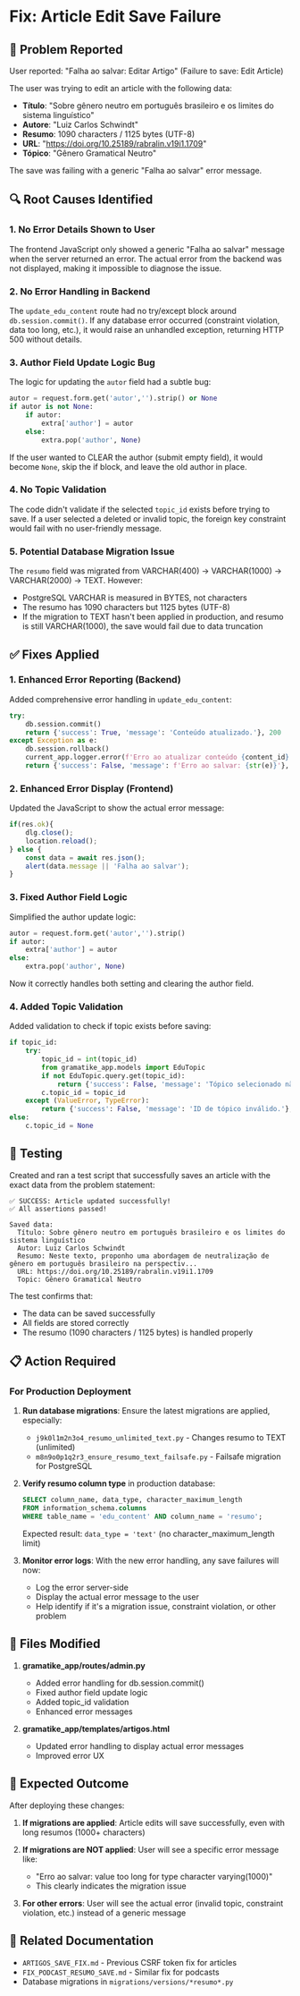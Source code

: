 # Fix: Article Edit Save Failure

## 🐛 Problem Reported

User reported: "Falha ao salvar: Editar Artigo" (Failure to save: Edit Article)

The user was trying to edit an article with the following data:
- **Título**: "Sobre gênero neutro em português brasileiro e os limites do sistema linguístico"
- **Autore**: "Luiz Carlos Schwindt"  
- **Resumo**: 1090 characters / 1125 bytes (UTF-8)
- **URL**: "https://doi.org/10.25189/rabralin.v19i1.1709"
- **Tópico**: "Gênero Gramatical Neutro"

The save was failing with a generic "Falha ao salvar" error message.

## 🔍 Root Causes Identified

### 1. No Error Details Shown to User
The frontend JavaScript only showed a generic "Falha ao salvar" message when the server returned an error. The actual error from the backend was not displayed, making it impossible to diagnose the issue.

### 2. No Error Handling in Backend
The `update_edu_content` route had no try/except block around `db.session.commit()`. If any database error occurred (constraint violation, data too long, etc.), it would raise an unhandled exception, returning HTTP 500 without details.

### 3. Author Field Update Logic Bug
The logic for updating the `autor` field had a subtle bug:
```python
autor = request.form.get('autor','').strip() or None
if autor is not None:
    if autor:
        extra['author'] = autor
    else:
        extra.pop('author', None)
```

If the user wanted to CLEAR the author (submit empty field), it would become `None`, skip the if block, and leave the old author in place.

### 4. No Topic Validation
The code didn't validate if the selected `topic_id` exists before trying to save. If a user selected a deleted or invalid topic, the foreign key constraint would fail with no user-friendly message.

### 5. Potential Database Migration Issue
The `resumo` field was migrated from VARCHAR(400) → VARCHAR(1000) → VARCHAR(2000) → TEXT. However:
- PostgreSQL VARCHAR is measured in BYTES, not characters
- The resumo has 1090 characters but 1125 bytes (UTF-8)
- If the migration to TEXT hasn't been applied in production, and resumo is still VARCHAR(1000), the save would fail due to data truncation

## ✅ Fixes Applied

### 1. Enhanced Error Reporting (Backend)
Added comprehensive error handling in `update_edu_content`:
```python
try:
    db.session.commit()
    return {'success': True, 'message': 'Conteúdo atualizado.'}, 200
except Exception as e:
    db.session.rollback()
    current_app.logger.error(f'Erro ao atualizar conteúdo {content_id}: {str(e)}')
    return {'success': False, 'message': f'Erro ao salvar: {str(e)}'}, 500
```

### 2. Enhanced Error Display (Frontend)
Updated the JavaScript to show the actual error message:
```javascript
if(res.ok){ 
    dlg.close(); 
    location.reload(); 
} else { 
    const data = await res.json();
    alert(data.message || 'Falha ao salvar'); 
}
```

### 3. Fixed Author Field Logic
Simplified the author update logic:
```python
autor = request.form.get('autor','').strip()
if autor:
    extra['author'] = autor
else:
    extra.pop('author', None)
```
Now it correctly handles both setting and clearing the author field.

### 4. Added Topic Validation
Added validation to check if topic exists before saving:
```python
if topic_id:
    try:
        topic_id = int(topic_id)
        from gramatike_app.models import EduTopic
        if not EduTopic.query.get(topic_id):
            return {'success': False, 'message': 'Tópico selecionado não existe.'}, 400
        c.topic_id = topic_id
    except (ValueError, TypeError):
        return {'success': False, 'message': 'ID de tópico inválido.'}, 400
else:
    c.topic_id = None
```

## 🧪 Testing

Created and ran a test script that successfully saves an article with the exact data from the problem statement:

```
✅ SUCCESS: Article updated successfully!
✅ All assertions passed!

Saved data:
  Título: Sobre gênero neutro em português brasileiro e os limites do sistema linguístico
  Autor: Luiz Carlos Schwindt
  Resumo: Neste texto, proponho uma abordagem de neutralização de gênero em português brasileiro na perspectiv...
  URL: https://doi.org/10.25189/rabralin.v19i1.1709
  Topic: Gênero Gramatical Neutro
```

The test confirms that:
- The data can be saved successfully
- All fields are stored correctly
- The resumo (1090 characters / 1125 bytes) is handled properly

## 📋 Action Required

### For Production Deployment

1. **Run database migrations**: Ensure the latest migrations are applied, especially:
   - `j9k0l1m2n3o4_resumo_unlimited_text.py` - Changes resumo to TEXT (unlimited)
   - `m8n9o0p1q2r3_ensure_resumo_text_failsafe.py` - Failsafe migration for PostgreSQL

2. **Verify resumo column type** in production database:
   ```sql
   SELECT column_name, data_type, character_maximum_length 
   FROM information_schema.columns 
   WHERE table_name = 'edu_content' AND column_name = 'resumo';
   ```
   Expected result: `data_type = 'text'` (no character_maximum_length limit)

3. **Monitor error logs**: With the new error handling, any save failures will now:
   - Log the error server-side
   - Display the actual error message to the user
   - Help identify if it's a migration issue, constraint violation, or other problem

## 📝 Files Modified

1. **gramatike_app/routes/admin.py**
   - Added error handling for db.session.commit()
   - Fixed author field update logic
   - Added topic_id validation
   - Enhanced error messages

2. **gramatike_app/templates/artigos.html**
   - Updated error handling to display actual error messages
   - Improved error UX

## 🎯 Expected Outcome

After deploying these changes:

1. **If migrations are applied**: Article edits will save successfully, even with long resumos (1000+ characters)

2. **If migrations are NOT applied**: User will see a specific error message like:
   - "Erro ao salvar: value too long for type character varying(1000)"
   - This clearly indicates the migration issue

3. **For other errors**: User will see the actual error (invalid topic, constraint violation, etc.) instead of a generic message

## 🔗 Related Documentation

- `ARTIGOS_SAVE_FIX.md` - Previous CSRF token fix for articles
- `FIX_PODCAST_RESUMO_SAVE.md` - Similar fix for podcasts
- Database migrations in `migrations/versions/*resumo*.py`
